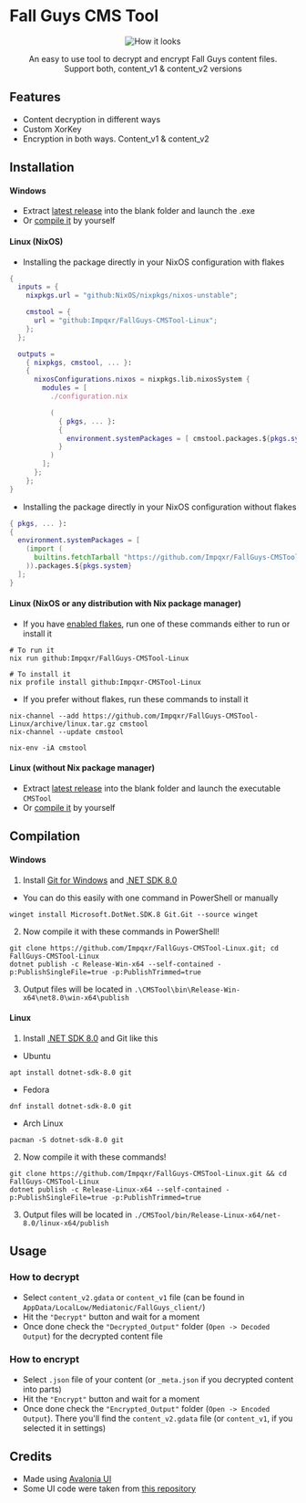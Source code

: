 # Fall Guys CMS Tool
<div align="center">
    <img src="https://github.com/floyzi/FallGuys-CMSTool/blob/master/Assets/GithubImages/Screenshot1.png" alt="How it looks">
</div>
<p align="center">An easy to use tool to decrypt and encrypt Fall Guys content files.<br>Support both, content_v1 & content_v2 versions</p>

## Features
- Content decryption in different ways 
- Custom XorKey 
- Encryption in both ways. Content_v1 & content_v2

## Installation
#### Windows
- Extract [latest release](https://github.com/floyzi/FallGuys-CMSTool/releases/latest) into the blank folder and launch the .exe
- Or [compile it](#Windows-1) by yourself
#### Linux (NixOS)
- Installing the package directly in your NixOS configuration with flakes
```nix
{
  inputs = {
    nixpkgs.url = "github:NixOS/nixpkgs/nixos-unstable";

    cmstool = {
      url = "github:Impqxr/FallGuys-CMSTool-Linux";
    };
  };

  outputs =
    { nixpkgs, cmstool, ... }:
    {
      nixosConfigurations.nixos = nixpkgs.lib.nixosSystem {
        modules = [
          ./configuration.nix

          (
            { pkgs, ... }:
            {
              environment.systemPackages = [ cmstool.packages.${pkgs.system} ];
            }
          )
        ];
      };
    };
}
```
- Installing the package directly in your NixOS configuration without flakes
```nix
{ pkgs, ... }:
{
  environment.systemPackages = [
    (import (
      builtins.fetchTarball "https://github.com/Impqxr/FallGuys-CMSTool-Linux/archive/linux.tar.gz"
    )).packages.${pkgs.system}
  ];
}
```
#### Linux (NixOS or any distribution with Nix package manager)
- If you have [enabled flakes](https://wiki.nixos.org/wiki/Flakes#Enable_flakes_permanently_in_NixOS), run one of these commands either to run or install it
```shell
# To run it
nix run github:Impqxr/FallGuys-CMSTool-Linux

# To install it
nix profile install github:Impqxr-CMSTool-Linux
```
- If you prefer without flakes, run these commands to install it
```shell
nix-channel --add https://github.com/Impqxr/FallGuys-CMSTool-Linux/archive/linux.tar.gz cmstool
nix-channel --update cmstool

nix-env -iA cmstool
```

#### Linux (without Nix package manager)
- Extract [latest release](https://github.com/floyzi/FallGuys-CMSTool/releases/latest) into the blank folder and launch the executable `CMSTool`
- Or [compile it](#Linux) by yourself

## Compilation
#### Windows
1. Install [Git for Windows](https://git-scm.com/downloads/win) and [.NET SDK 8.0](https://dotnet.microsoft.com/en-us/download/dotnet/8.0)
- You can do this easily with one command in PowerShell or manually
```shell
winget install Microsoft.DotNet.SDK.8 Git.Git --source winget
```
2. Now compile it with these commands in PowerShell!
```shell
git clone https://github.com/Impqxr/FallGuys-CMSTool-Linux.git; cd FallGuys-CMSTool-Linux
dotnet publish -c Release-Win-x64 --self-contained -p:PublishSingleFile=true -p:PublishTrimmed=true
```
3. Output files will be located in `.\CMSTool\bin\Release-Win-x64\net8.0\win-x64\publish`
   
#### Linux
1. Install [.NET SDK 8.0](https://learn.microsoft.com/en-us/dotnet/core/install/linux) and Git like this
- Ubuntu
```shell
apt install dotnet-sdk-8.0 git
```
- Fedora
```shell
dnf install dotnet-sdk-8.0 git
```
- Arch Linux
```shell
pacman -S dotnet-sdk-8.0 git
```
2. Now compile it with these commands!
```shell
git clone https://github.com/Impqxr/FallGuys-CMSTool-Linux.git && cd FallGuys-CMSTool-Linux
dotnet publish -c Release-Linux-x64 --self-contained -p:PublishSingleFile=true -p:PublishTrimmed=true
```
3. Output files will be located in `./CMSTool/bin/Release-Linux-x64/net-8.0/linux-x64/publish`

## Usage
### How to decrypt
- Select `content_v2.gdata` or `content_v1` file (can be found in `AppData/LocalLow/Mediatonic/FallGuys_client/`)
- Hit the `"Decrypt"` button and wait for a moment
- Once done check the `"Decrypted_Output"` folder (`Open -> Decoded Output`) for the decrypted content file

### How to encrypt
- Select `.json` file of your content (or `_meta.json` if you decrypted content into parts)
- Hit the `"Encrypt"` button and wait for a moment 
- Once done check the `"Encrypted_Output"` folder (`Open -> Encoded Output`). There you'll find the `content_v2.gdata` file (or `content_v1`, if you selected it in settings)

## Credits 
- Made using [Avalonia UI](https://github.com/AvaloniaUI/Avalonia)
- Some UI code were taken from [this repository](https://github.com/M0n7y5/FenixProFmod)
